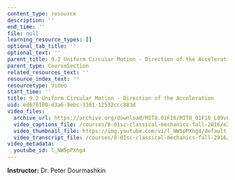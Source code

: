```yaml
---
content_type: resource
description: ''
end_time: ''
file: null
learning_resource_types: []
optional_tab_title: ''
optional_text: ''
parent_title: 9.2 Uniform Circular Motion - Direction of the Acceleration
parent_type: CourseSection
related_resources_text: ''
resource_index_text: ''
resourcetype: Video
start_time: ''
title: 9.2 Uniform Circular Motion - Direction of the Acceleration
uid: ed670180-d3a6-9ebc-3161-12532ccc883d
video_files:
  archive_url: https://archive.org/download/MIT8.01F16/MIT8_01F16_L09v02_360p.mp4
  video_captions_file: /courses/8-01sc-classical-mechanics-fall-2016/e25c99c40ff25c87814ac58e81845831_l_NW5pPXhg4.vtt
  video_thumbnail_file: https://img.youtube.com/vi/l_NW5pPXhg4/default.jpg
  video_transcript_file: /courses/8-01sc-classical-mechanics-fall-2016/80f38b2b9192af28b91722ecb8cdd572_l_NW5pPXhg4.pdf
video_metadata:
  youtube_id: l_NW5pPXhg4
---
```


**Instructor:** Dr. Peter Dourmashkin